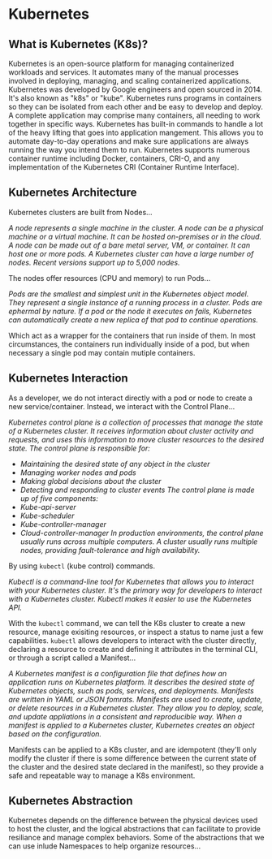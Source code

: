 # Kubernetes

## What is Kubernetes (K8s)?
Kubernetes is an open-source platform for managing containerized workloads and services. It automates many of the manual processes involved in deploying, managing, and scaling containerized applications.
Kubernetes was developed by Google engineers and open sourced in 2014. It's also known as "k8s" or "kube".
Kubernetes runs programs in containers so they can be isolated from each other and be easy to develop and deploy. A complete application may comprise many containers, all needing to work together in specific ways.
Kubernetes has built-in commands to handle a lot of the heavy lifting that goes into application mangement. This allows you to automate day-to-day operations and make sure applications are always running the way you intend them to run.
Kubernetes supports numerous container runtime including Docker, containers, CRI-O, and any implementation of the Kubernetes CRI (Container Runtime Interface).


## Kubernetes Architecture
Kubernetes clusters are built from Nodes...

*A node represents a single machine in the cluster. A node can be a physical machine or a virtual machine. It can be hosted on-premises or in the cloud. A node can be made out of a bare metal server, VM, or container. It can host one or more pods. A Kubernetes cluster can have a large number of nodes. Recent versions support up to 5,000 nodes.*

The nodes offer resources (CPU and memory) to run Pods...

*Pods are the smallest and simplest unit in the Kubernetes object model. They represent a single instance of a running process in a cluster. Pods are ephermal by nature. If a pod or the node it executes on fails, Kubernetes can automatically create a new replica of that pod to continue operations.*

Which act as a wrapper for the containers that run inside of them. In most circumstances, the containers run individually inside of a pod, but when necessary a single pod may contain mutiple containers.


## Kubernetes Interaction
As a developer, we do not interact directly with a pod or node to create a new service/container. Instead, we interact with the Control Plane...

*Kubernetes control plane is a collection of processes that manage the state of a Kubernetes cluster. It receives information about cluster activity and requests, and uses this information to move cluster resources to the desired state. The control plane is responsible for:*

- *Maintaining the desired state of any object in the cluster*
- *Managing worker nodes and pods*
- *Making global decisions about the cluster*
- *Detecting and responding to cluster events*
*The control plane is made up of five components:*
- *Kube-api-server*
- *Kube-scheduler*
- *Kube-controller-manager*
- *Cloud-controller-manager*
*In production environments, the control plane usually runs across multiple computers. A cluster usually runs multiple nodes, providing fault-tolerance and high availability.*

By using `kubectl` (kube control) commands.

*Kubectl is a command-line tool for Kubernetes that allows you to interact with your Kubernetes cluster. It's the primary way for developers to interact with a Kubernetes cluster. Kubectl makes it easier to use the Kubernetes API.*

With the `kubectl` command, we can tell the K8s cluster to create a new resource, manage exisiting resources, or inspect a status to name just a few capabilities. `kubectl` allows developers to interact with the cluster directly, declaring a resource to create and defining it attributes in the terminal CLI, or through a script called a Manifest...

*A Kubernetes manifest is a configuration file that defines how an application runs on Kubernetes platform. It describes the desired state of Kubernetes objects, such as pods, services, and deployments. Manifests are written in YAML or JSON fomrats. Manifests are used to create, update, or delete resources in a Kubernetes cluster. They allow you to deploy, scale, and update appliations in a consistent and reproducible way. When a manifest is applied to a Kubernetes cluster, Kubernetes creates an object based on the configuration.*

Manifests can be applied to a K8s cluster, and are idempotent (they'll only modify the cluster if there is some difference between the current state of the cluster and the desired state declared in the manifest), so they provide a safe and repeatable way to manage a K8s environment.


## Kubernetes Abstraction
Kubernetes depends on the difference between the physical devices used to host the cluster, and the logical abstractions that can facilitate to provide resiliance and manage complex behaviors. Some of the abstractions that we can use inlude Namespaces to help organize resources...